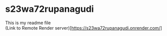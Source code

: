 # s23wa72rupanagudi
This is my readme file <br>
(Link to Remote Render server)[https://s23wa72rupanagudi.onrender.com/]
